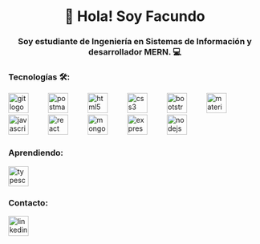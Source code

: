 <h1 align="center">👋 Hola! Soy Facundo</h1>

<h3 align="center">Soy estudiante de Ingeniería en Sistemas de Información y desarrollador MERN. 💻</h3>

<h3 align="left">Tecnologías 🛠️:</h3>

<div align="left">
  <img src="https://skillicons.dev/icons?i=git" height="40" alt="git logo" style="margin-right: 35px;" />
  <img src="https://skillicons.dev/icons?i=postman" height="40" alt="postman logo" style="margin-right: 35px;" />
  <img src="https://skillicons.dev/icons?i=html" height="40" alt="html5 logo" style="margin-right: 35px;" />
  <img src="https://skillicons.dev/icons?i=css" height="40" alt="css3 logo" style="margin-right: 35px;" />
  <img src="https://skillicons.dev/icons?i=bootstrap" height="40" alt="bootstrap logo" style="margin-right: 35px;" />
  <img src="https://cdn.jsdelivr.net/gh/devicons/devicon/icons/materialui/materialui-original.svg" height="40" alt="materialui logo" style="margin-right: 35px;" />
  <img src="https://skillicons.dev/icons?i=js" height="40" alt="javascript logo" style="margin-right: 35px;" />
  <img src="https://skillicons.dev/icons?i=react" height="40" alt="react logo" style="margin-right: 35px;" />
  <img src="https://skillicons.dev/icons?i=mongodb" height="40" alt="mongodb logo" style="margin-right: 35px;" />
  <img src="https://skillicons.dev/icons?i=express" height="40" alt="express logo" style="margin-right: 35px;" />
  <img src="https://skillicons.dev/icons?i=nodejs" height="40" alt="nodejs logo" style="margin-right: 35px;" />
</div>

<h3 align="left">Aprendiendo:</h3>

<div align="left">
  <img src="https://cdn.jsdelivr.net/gh/devicons/devicon/icons/typescript/typescript-original.svg" height="40" alt="typescript logo" style="margin-right: 35px;" />
</div>

<h3 align="left">Contacto:</h3>

<div align="left">
  <a href="https://www.linkedin.com/in/fnsantillan" target="_blank">
    <img src="https://skillicons.dev/icons?i=linkedin" height="40" alt="linkedin logo" style="margin-right: 35px;" />
  </a>
</div>

